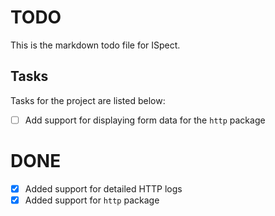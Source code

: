 # TODO

This is the markdown todo file for ISpect.

## Tasks

Tasks for the project are listed below:

* [ ] Add support for displaying form data for the `http` package

# DONE

* [x] Added support for detailed HTTP logs
* [x] Added support for `http` package